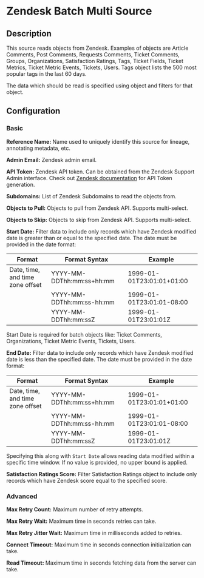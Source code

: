 # Zendesk Batch Multi Source


Description
-----------
This source reads objects from Zendesk.
Examples of objects are Article Comments, Post Comments, Requests Comments, Ticket Comments,
Groups, Organizations, Satisfaction Ratings, Tags, Ticket Fields,
Ticket Metrics, Ticket Metric Events, Tickets, Users.
Tags object lists the 500 most popular tags in the last 60 days.

The data which should be read is specified using object and filters for that object.

Configuration
-------------

### Basic

**Reference Name:** Name used to uniquely identify this source for lineage, annotating metadata, etc.

**Admin Email:** Zendesk admin email.

**API Token:** Zendesk API token. Can be obtained from the Zendesk Support Admin interface.
Check out [Zendesk documentation](https://support.zendesk.com/hc/en-us/articles/226022787-Generating-a-new-API-token-)
for API Token generation.

**Subdomains:** List of Zendesk Subdomains to read the objects from.

**Objects to Pull:** Objects to pull from Zendesk API. Supports multi-select.

**Objects to Skip:** Objects to skip from Zendesk API. Supports multi-select.

**Start Date:** Filter data to include only records which have Zendesk modified date is greater than 
or equal to the specified date. The date must be provided in the date format:

|              Format              |       Format Syntax       |          Example          |
| -------------------------------- | ------------------------- | ------------------------- |
| Date, time, and time zone offset | YYYY-MM-DDThh:mm:ss+hh:mm | 1999-01-01T23:01:01+01:00 |
|                                  | YYYY-MM-DDThh:mm:ss-hh:mm | 1999-01-01T23:01:01-08:00 |
|                                  | YYYY-MM-DDThh:mm:ssZ      | 1999-01-01T23:01:01Z      |

Start Date is required for batch objects like: Ticket Comments, Organizations, Ticket Metric Events, Tickets, Users.

**End Date:** Filter data to include only records which have Zendesk modified date is less than 
the specified date. The date must be provided in the date format:

|              Format              |       Format Syntax       |          Example          |
| -------------------------------- | ------------------------- | ------------------------- |
| Date, time, and time zone offset | YYYY-MM-DDThh:mm:ss+hh:mm | 1999-01-01T23:01:01+01:00 |
|                                  | YYYY-MM-DDThh:mm:ss-hh:mm | 1999-01-01T23:01:01-08:00 |
|                                  | YYYY-MM-DDThh:mm:ssZ      | 1999-01-01T23:01:01Z      |

Specifying this along with `Start Date` allows reading data modified within a specific time window. 
If no value is provided, no upper bound is applied.

**Satisfaction Ratings Score:** Filter Satisfaction Ratings object to include only records which have Zendesk score
equal to the specified score.

### Advanced

**Max Retry Count:** Maximum number of retry attempts.

**Max Retry Wait:** Maximum time in seconds retries can take.

**Max Retry Jitter Wait:** Maximum time in milliseconds added to retries.

**Connect Timeout:** Maximum time in seconds connection initialization can take.

**Read Timeout:** Maximum time in seconds fetching data from the server can take.